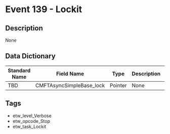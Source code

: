 # Event 139 - Lockit

## Description
None

## Data Dictionary
|Standard Name|Field Name|Type|Description|Sample Value|
|---|---|---|---|---|
|TBD|CMFTAsyncSimpleBase_lock|Pointer|None|`None`|

## Tags
* etw_level_Verbose
* etw_opcode_Stop
* etw_task_Lockit